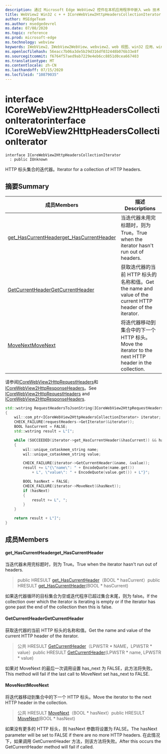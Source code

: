 ```yaml
---
description: 通过 Microsoft Edge WebView2 控件在本机应用程序中嵌入 web 技术（HTML、CSS 和 JavaScript）
title: WebView2 Win32 c + + ICoreWebView2HttpHeadersCollectionIterator
author: MSEdgeTeam
ms.author: msedgedevrel
ms.date: 07/08/2020
ms.topic: reference
ms.prod: microsoft-edge
ms.technology: webview
keywords: IWebView2、IWebView2WebView、webview2、web 视图、win32 应用、win32、edge、ICoreWebView2、ICoreWebView2Controller、浏览器控件、边缘 html、ICoreWebView2HttpHeadersCollectionIterator
ms.openlocfilehash: 56eacc7b06a3de5b29d316df032448b076b33e8f
ms.sourcegitcommit: f6764f57aed9ab7229e4eb6cc8851d0cea667403
ms.translationtype: MT
ms.contentlocale: zh-CN
ms.lasthandoff: 07/15/2020
ms.locfileid: "10879035"
---
```

# <span data-ttu-id="780ef-104">interface ICoreWebView2HttpHeadersCollectionIterator</span><span class="sxs-lookup"><span data-stu-id="780ef-104">interface ICoreWebView2HttpHeadersCollectionIterator</span></span> 

```
interface ICoreWebView2HttpHeadersCollectionIterator
  : public IUnknown
```

<span data-ttu-id="780ef-105">HTTP 标头集合的迭代器。</span><span class="sxs-lookup"><span data-stu-id="780ef-105">Iterator for a collection of HTTP headers.</span></span>

## <span data-ttu-id="780ef-106">摘要</span><span class="sxs-lookup"><span data-stu-id="780ef-106">Summary</span></span>

 <span data-ttu-id="780ef-107">成员</span><span class="sxs-lookup"><span data-stu-id="780ef-107">Members</span></span>                        | <span data-ttu-id="780ef-108">描述</span><span class="sxs-lookup"><span data-stu-id="780ef-108">Descriptions</span></span>
--------------------------------|---------------------------------------------
[<span data-ttu-id="780ef-109">get_HasCurrentHeader</span><span class="sxs-lookup"><span data-stu-id="780ef-109">get_HasCurrentHeader</span></span>](#get_hascurrentheader) | <span data-ttu-id="780ef-110">当迭代器未用完标题时，则为 True。</span><span class="sxs-lookup"><span data-stu-id="780ef-110">True when the iterator hasn't run out of headers.</span></span>
[<span data-ttu-id="780ef-111">GetCurrentHeader</span><span class="sxs-lookup"><span data-stu-id="780ef-111">GetCurrentHeader</span></span>](#getcurrentheader) | <span data-ttu-id="780ef-112">获取迭代器的当前 HTTP 标头的名称和值。</span><span class="sxs-lookup"><span data-stu-id="780ef-112">Get the name and value of the current HTTP header of the iterator.</span></span>
[<span data-ttu-id="780ef-113">MoveNext</span><span class="sxs-lookup"><span data-stu-id="780ef-113">MoveNext</span></span>](#movenext) | <span data-ttu-id="780ef-114">将迭代器移动到集合中的下一个 HTTP 标头。</span><span class="sxs-lookup"><span data-stu-id="780ef-114">Move the iterator to the next HTTP header in the collection.</span></span>

<span data-ttu-id="780ef-115">请参阅[ICoreWebView2HttpRequestHeaders](icorewebview2httprequestheaders.md)和[ICoreWebView2HttpResponseHeaders](icorewebview2httpresponseheaders.md)。</span><span class="sxs-lookup"><span data-stu-id="780ef-115">See [ICoreWebView2HttpRequestHeaders](icorewebview2httprequestheaders.md) and [ICoreWebView2HttpResponseHeaders](icorewebview2httpresponseheaders.md).</span></span> 
```cpp
std::wstring RequestHeadersToJsonString(ICoreWebView2HttpRequestHeaders* requestHeaders)
{
    wil::com_ptr<ICoreWebView2HttpHeadersCollectionIterator> iterator;
    CHECK_FAILURE(requestHeaders->GetIterator(&iterator));
    BOOL hasCurrent = FALSE;
    std::wstring result = L"[";

    while (SUCCEEDED(iterator->get_HasCurrentHeader(&hasCurrent)) && hasCurrent)
    {
        wil::unique_cotaskmem_string name;
        wil::unique_cotaskmem_string value;

        CHECK_FAILURE(iterator->GetCurrentHeader(&name, &value));
        result += L"{\"name\": " + EncodeQuote(name.get())
            + L", \"value\": " + EncodeQuote(value.get()) + L"}";

        BOOL hasNext = FALSE;
        CHECK_FAILURE(iterator->MoveNext(&hasNext));
        if (hasNext)
        {
            result += L", ";
        }
    }

    return result + L"]";
}
```

## <span data-ttu-id="780ef-116">成员</span><span class="sxs-lookup"><span data-stu-id="780ef-116">Members</span></span>

#### <span data-ttu-id="780ef-117">get_HasCurrentHeader</span><span class="sxs-lookup"><span data-stu-id="780ef-117">get_HasCurrentHeader</span></span> 

<span data-ttu-id="780ef-118">当迭代器未用完标题时，则为 True。</span><span class="sxs-lookup"><span data-stu-id="780ef-118">True when the iterator hasn't run out of headers.</span></span>

> <span data-ttu-id="780ef-119">public HRESULT [get_HasCurrentHeader](#get_hascurrentheader)（BOOL \* hasCurrent）</span><span class="sxs-lookup"><span data-stu-id="780ef-119">public HRESULT [get_HasCurrentHeader](#get_hascurrentheader)(BOOL \* hasCurrent)</span></span>

<span data-ttu-id="780ef-120">如果迭代器循环的目标集合为空或迭代程序已超过集合末尾，则为 false。</span><span class="sxs-lookup"><span data-stu-id="780ef-120">If the collection over which the iterator is iterating is empty or if the iterator has gone past the end of the collection then this is false.</span></span>

#### <span data-ttu-id="780ef-121">GetCurrentHeader</span><span class="sxs-lookup"><span data-stu-id="780ef-121">GetCurrentHeader</span></span> 

<span data-ttu-id="780ef-122">获取迭代器的当前 HTTP 标头的名称和值。</span><span class="sxs-lookup"><span data-stu-id="780ef-122">Get the name and value of the current HTTP header of the iterator.</span></span>

> <span data-ttu-id="780ef-123">公共 HRESULT [GetCurrentHeader](#getcurrentheader)（LPWSTR \* NAME，LPWSTR \* value）</span><span class="sxs-lookup"><span data-stu-id="780ef-123">public HRESULT [GetCurrentHeader](#getcurrentheader)(LPWSTR \* name, LPWSTR \* value)</span></span>

<span data-ttu-id="780ef-124">如果对 MoveNext 的最后一次调用设置 has_next 为 FALSE，此方法将失败。</span><span class="sxs-lookup"><span data-stu-id="780ef-124">This method will fail if the last call to MoveNext set has_next to FALSE.</span></span>

#### <span data-ttu-id="780ef-125">MoveNext</span><span class="sxs-lookup"><span data-stu-id="780ef-125">MoveNext</span></span> 

<span data-ttu-id="780ef-126">将迭代器移动到集合中的下一个 HTTP 标头。</span><span class="sxs-lookup"><span data-stu-id="780ef-126">Move the iterator to the next HTTP header in the collection.</span></span>

> <span data-ttu-id="780ef-127">公共 HRESULT [MoveNext](#movenext)（BOOL \* hasNext）</span><span class="sxs-lookup"><span data-stu-id="780ef-127">public HRESULT [MoveNext](#movenext)(BOOL \* hasNext)</span></span>

<span data-ttu-id="780ef-128">如果没有更多的 HTTP 标头，则 hasNext 参数将设置为 FALSE。</span><span class="sxs-lookup"><span data-stu-id="780ef-128">The hasNext parameter will be set to FALSE if there are no more HTTP headers.</span></span> <span data-ttu-id="780ef-129">在此情况下，如果调用 GetCurrentHeader 方法，则该方法将失败。</span><span class="sxs-lookup"><span data-stu-id="780ef-129">After this occurs the GetCurrentHeader method will fail if called.</span></span>

